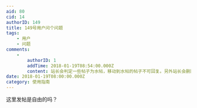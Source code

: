 ```yaml
---
aid: 80
cid: 14
authorID: 149
title: 149号用户问个问题
tags:
    - 用户
    - 问题
comments:
    -
        authorID: 1
        addTime: 2018-01-19T08:54:00.000Z
        content: 站长会判定一些帖子为水帖，移动到水帖的帖子不可回复。另外站长会删除色情网站链接。此外发帖自由。
date: 2018-01-19T08:00:00.000Z
category: 使用指南
---
```


这里发帖是自由的吗？
